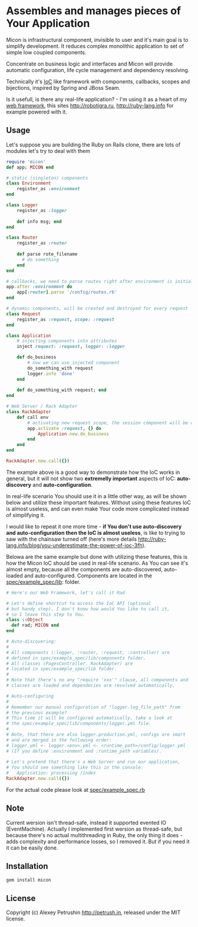 # Assembles and manages pieces of Your Application

Micon is infrastructural component, invisible to user and it's main goal is to simplify development. It reduces complex monolithic application to set of simple low coupled components. 

Concentrate on business logic and interfaces and Micon will provide automatic configuration, life cycle management and dependency resolving.

Technically it's [IoC][ioc] like framework with components, callbacks, scopes and bijections, inspired by Spring and JBoss Seam.

Is it usefull, is there any real-life application? - I'm using it as a heart of my [web framework][rad_core], this sites http://robotigra.ru, http://ruby-lang.info for example powered with it.

## Usage
	
Let's suppose you are building the Ruby on Rails clone, there are lots of modules let's try to deal with them

``` ruby
require 'micon'
def app; MICON end

# static (singleton) components
class Environment
	register_as :environment
end

class Logger
	register_as :logger
	
	def info msg; end
end	

class Router
	register_as :router
	
	def parse rote_filename
	  # do something
	end
end

# callbacks, we need to parse routes right after environment is initialized
app.after :environment do
	app[:router].parse '/config/routes.rb'
end

# dynamic components, will be created and destroyed for every request
class Request
	register_as :request, scope: :request
end

class Application
	# injecting components into attributes
	inject request: :request, logger: :logger

	def do_business
		# now we can use injected component
		do_something_with request
		logger.info 'done'
	end
	
	def do_something_with request; end
end

# Web Server / Rack Adapter
class RackAdapter
	def call env		
		# activating new request scope, the session component will be created and destroyed automatically
		app.activate :request, {} do
			Application.new.do_business
		end
	end
end    

RackAdapter.new.call({})
```

The example above is a good way to demonstrate how the IoC works in general, but it will not show two **extremelly important** aspects of IoC: **auto-discovery** and **auto-configuration**.

In real-life scenario You should use it in a little other way, as will be shown below and utilize these important features.
Without using these features IoC is almost useless, and can even make Your code more complicated instead of simplifying it.

I would like to repeat it one more time - **if You don't use auto-discovery and auto-configuration then the IoC is almost useless**, is like to trying to saw with the chainsaw turned off (here's more details http://ruby-lang.info/blog/you-underestimate-the-power-of-ioc-3fh).

Belowa are the same example but done with utilizing these features, this is how the Micon IoC should be used in real-life scenario. As You can see it's almost empty, because all the components are auto-discovered, auto-loaded and auto-configured. Components are located in the [spec/example_spec/lib](https://github.com/alexeypetrushin/micon/blob/master/spec/example_spec/lib): folder.

``` ruby
# Here's our Web Framework, let's call it Rad

# Let's define shortcut to access the IoC API (optional
# but handy step). I don't know how would You like to call it, 
# so I leave this step to You.
class ::Object
  def rad; MICON end
end

# Auto-discovering:
# 
# All components (:logger, :router, :request, :controller) are 
# defined in spec/example_spec/lib/components folder.
# All classes (PagesController, RackAdapter) are
# located in spec/example_spec/lib folder.
#         
# Note that there's no any "require 'xxx'" clause, all components and
# classes are loaded and dependecies are resolved automatically.

# Auto-configuring
# 
# Remember our manual configuration of "logger.log_file_path" from 
# the previous example?
# This time it will be configured automatically, take a look at
# the spec/example_spec/lib/components/logger.yml file.
# 
# Note, that there are also logger.production.yml, configs are smart
# and are merged in the following order:
# logger.yml <- logger.<env>.yml <- <runtime_path>/config/logger.yml
# (If you define :environment and :runtime_path variables).
            	  
# Let's pretend that there's a Web Server and run our application,
# You should see something like this in the console:
#   Application: processing /index
RackAdapter.new.call({})
```
	
For the actual code please look at [spec/example_spec.rb](https://github.com/alexeypetrushin/micon/blob/master/spec/example_spec.rb)

## Note

Current wersion isn't thread-safe, instead it supported evented IO (EventMachine).
Actually I implemented first wersion as thread-safe, but because there's no actual multithreading in Ruby, the only thing it does - adds complexity and performance losses, so I removed it.
But if you need it it can be easily done.
	
## Installation

``` bash
gem install micon
```
	
## License

Copyright (c) Alexey Petrushin http://petrush.in, released under the MIT license.

[ioc]: http://en.wikipedia.org/wiki/Inversion_of_control
[rad_core]: https://github.com/alexeypetrushin/rad_core